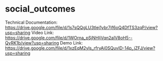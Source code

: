 # social_outcomes

Technical Documentation: https://drive.google.com/file/d/1s7sQQgLU3tlej1ybr7jf6oQ4DfTS3zqP/view?usp=sharing
Video Link: https://drive.google.com/file/d/1WOrna_pSjNHIjVqn2aIV8oH5--QyRK1b/view?usp=sharing
Demo Link: https://drive.google.com/file/d/1xzEqM2yls_rfryAi0SQuvID-14p_jZFJ/view?usp=sharing
